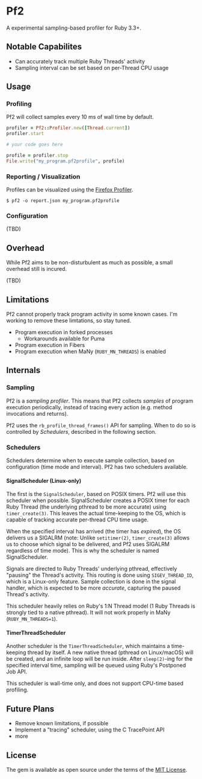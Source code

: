 Pf2
===========

A experimental sampling-based profiler for Ruby 3.3+.

Notable Capabilites
--------

- Can accurately track multiple Ruby Threads' activity
- Sampling interval can be set based on per-Thread CPU usage

Usage
--------

### Profiling

Pf2 will collect samples every 10 ms of wall time by default.

```ruby
profiler = Pf2::Profiler.new([Thread.current])
profiler.start

# your code goes here

profile = profiler.stop
File.write("my_program.pf2profile", profile)
```

### Reporting / Visualization

Profiles can be visualized using the [Firefox Profiler](https://profiler.firefox.com/).

```console
$ pf2 -o report.json my_program.pf2profile
```

### Configuration

(TBD)

Overhead
--------

While Pf2 aims to be non-disturbulent as much as possible, a small overhead still is incured.

(TBD)

Limitations
--------

Pf2 cannot properly track program activity in some known cases. I'm working to remove these limtations, so stay tuned.

- Program execution in forked processes
  - Workarounds available for Puma
- Program execution in Fibers
- Program execution when MaNy (`RUBY_MN_THREADS`) is enabled

Internals
--------

### Sampling

Pf2 is a _sampling profiler_. This means that Pf2 collects _samples_ of program execution periodically, instead of tracing every action (e.g. method invocations and returns).

Pf2 uses the `rb_profile_thread_frames()` API for sampling. When to do so is controlled by _Schedulers_, described in the following section.

### Schedulers

Schedulers determine when to execute sample collection, based on configuration (time mode and interval). Pf2 has two schedulers available.

#### SignalScheduler (Linux-only)

The first is the `SignalScheduler`, based on POSIX timers. Pf2 will use this scheduler when possible. SignalScheduler creates a POSIX timer for each Ruby Thread (the underlying pthread to be more accurate) using `timer_create(3)`. This leaves the actual time-keeping to the OS, which is capable of tracking accurate per-thread CPU time usage.

When the specified interval has arrived (the timer has _expired_), the OS delivers us a SIGALRM (note: Unlike `setitimer(2)`, `timer_create(3)` allows us to choose which signal to be delivered, and Pf2 uses SIGALRM regardless of time mode). This is why the scheduler is named SignalScheduler.

Signals are directed to Ruby Threads' underlying pthread, effectively "pausing" the Thread's activity. This routing is done using `SIGEV_THREAD_ID`, which is a Linux-only feature. Sample collection is done in the signal handler, which is expected to be more _accurate_, capturing the paused Thread's activity.

This scheduler heavily relies on Ruby's 1:N Thread model (1 Ruby Threads is strongly tied to a native pthread). It will not work properly in MaNy (`RUBY_MN_THREADS=1`).

#### TimerThreadScheduler

Another scheduler is the `TimerThreadScheduler`, which maintains a time-keeping thread by itself. A new native thread (pthread on Linux/macOS) will be created, and an infinite loop will be run inside. After `sleep(2)`-ing for the specified interval time, sampling will be queued using Ruby's Postponed Job API.

This scheduler is wall-time only, and does not support CPU-time based profiling.

Future Plans
--------

- Remove known limitations, if possible
- Implement a "tracing" scheduler, using the C TracePoint API
- more


License
--------

The gem is available as open source under the terms of the [MIT License](https://opensource.org/licenses/MIT).
